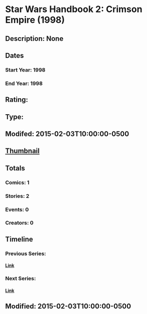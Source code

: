 # Star Wars Handbook 2: Crimson Empire (1998)
## Description: None
## Dates
### Start Year: 1998
### End Year: 1998
## Rating: 
## Type: 
## Modifed: 2015-02-03T10:00:00-0500
## [Thumbnail](http://i.annihil.us/u/prod/marvel/i/mg/b/40/image_not_available.jpg)
## Totals
### Comics: 1
### Stories: 2
### Events: 0
### Creators: 0
## Timeline
### Previous Series: 
#### [Link]()
### Next Series: 
#### [Link]()
## Modified: 2015-02-03T10:00:00-0500